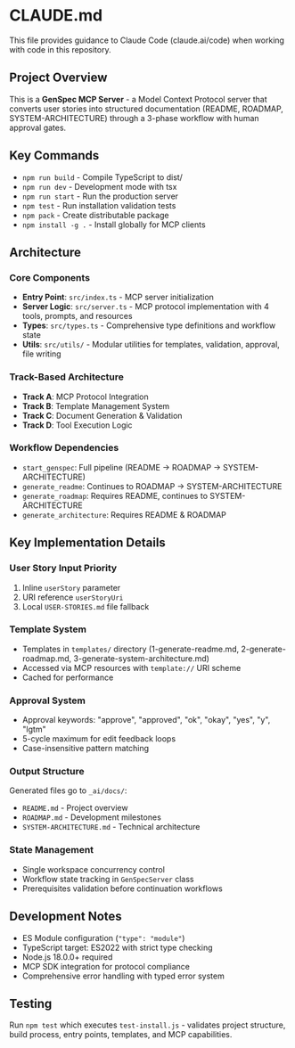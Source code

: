 # CLAUDE.md

This file provides guidance to Claude Code (claude.ai/code) when working with code in this repository.

## Project Overview

This is a **GenSpec MCP Server** - a Model Context Protocol server that converts user stories into structured documentation (README, ROADMAP, SYSTEM-ARCHITECTURE) through a 3-phase workflow with human approval gates.

## Key Commands

- `npm run build` - Compile TypeScript to dist/
- `npm run dev` - Development mode with tsx
- `npm run start` - Run the production server
- `npm test` - Run installation validation tests
- `npm pack` - Create distributable package
- `npm install -g .` - Install globally for MCP clients

## Architecture

### Core Components
- **Entry Point**: `src/index.ts` - MCP server initialization
- **Server Logic**: `src/server.ts` - MCP protocol implementation with 4 tools, prompts, and resources
- **Types**: `src/types.ts` - Comprehensive type definitions and workflow state
- **Utils**: `src/utils/` - Modular utilities for templates, validation, approval, file writing

### Track-Based Architecture
- **Track A**: MCP Protocol Integration
- **Track B**: Template Management System  
- **Track C**: Document Generation & Validation
- **Track D**: Tool Execution Logic

### Workflow Dependencies
- `start_genspec`: Full pipeline (README → ROADMAP → SYSTEM-ARCHITECTURE)
- `generate_readme`: Continues to ROADMAP → SYSTEM-ARCHITECTURE
- `generate_roadmap`: Requires README, continues to SYSTEM-ARCHITECTURE
- `generate_architecture`: Requires README & ROADMAP

## Key Implementation Details

### User Story Input Priority
1. Inline `userStory` parameter
2. URI reference `userStoryUri` 
3. Local `USER-STORIES.md` file fallback

### Template System
- Templates in `templates/` directory (1-generate-readme.md, 2-generate-roadmap.md, 3-generate-system-architecture.md)
- Accessed via MCP resources with `template://` URI scheme
- Cached for performance

### Approval System
- Approval keywords: "approve", "approved", "ok", "okay", "yes", "y", "lgtm"
- 5-cycle maximum for edit feedback loops
- Case-insensitive pattern matching

### Output Structure
Generated files go to `_ai/docs/`:
- `README.md` - Project overview
- `ROADMAP.md` - Development milestones  
- `SYSTEM-ARCHITECTURE.md` - Technical architecture

### State Management
- Single workspace concurrency control
- Workflow state tracking in `GenSpecServer` class
- Prerequisites validation before continuation workflows

## Development Notes

- ES Module configuration (`"type": "module"`)
- TypeScript target: ES2022 with strict type checking
- Node.js 18.0.0+ required
- MCP SDK integration for protocol compliance
- Comprehensive error handling with typed error system

## Testing

Run `npm test` which executes `test-install.js` - validates project structure, build process, entry points, templates, and MCP capabilities.